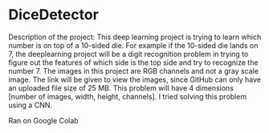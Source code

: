 # DiceDetector

Description of the project:
	This deep learning project is trying to learn which number is on top of a 10-sided die. For example if the 10-sided die lands on 7, the deeplearning project will be a digit recognition problem in trying to figure out the features of which side is the top side and try to recognize the number 7. The images in this project are RGB channels and not a gray scale image. The link will be given to view the images, since GitHub can only have an uploaded file size of 25 MB.  This problem will have 4 dimensions [number of images, width, height, channels].  I tried solving this problem using a CNN.  
	
	
Ran on Google Colab